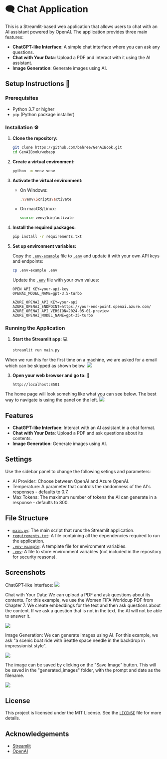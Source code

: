 # 🗨️ Chat Application

This is a Streamlit-based web application that allows users to chat with an AI assistant powered by OpenAI. The application provides three main features:
- **ChatGPT-like Interface**: A simple chat interface where you can ask any questions.
- **Chat with Your Data**: Upload a PDF and interact with it using the AI assistant.
- **Image Generation**: Generate images using AI.

## Setup Instructions 📖

### Prerequisites

- Python 3.7 or higher
- `pip` (Python package installer)

### Installation ⚙️

1. **Clone the repository:**

    ```sh
    git clone https://github.com/bahree/GenAIBook.git
    cd GenAIBook/webapp
    ```

2. **Create a virtual environment:**

    ```sh
    python -m venv venv
    ```

3. **Activate the virtual environment:**

    - On Windows:

        ```sh
        .\venv\Scripts\activate
        ```

    - On macOS/Linux:

        ```sh
        source venv/bin/activate
        ```

4. **Install the required packages:**

    ```sh
    pip install -r requirements.txt
    ```

5. **Set up environment variables:**

    Copy the [`.env-example`](command:_github.copilot.openRelativePath?%5B%7B%22scheme%22%3A%22file%22%2C%22authority%22%3A%22%22%2C%22path%22%3A%22%2FC%3A%2Fsrc%2FBook-GenAI%2FGenAIBook%2Fwebapp%2F.env-example%22%2C%22query%22%3A%22%22%2C%22fragment%22%3A%22%22%7D%5D "c:\src\Book-GenAI\GenAIBook\webapp\.env-example") file to [`.env`](command:_github.copilot.openRelativePath?%5B%7B%22scheme%22%3A%22file%22%2C%22authority%22%3A%22%22%2C%22path%22%3A%22%2FC%3A%2Fsrc%2FBook-GenAI%2FGenAIBook%2F.env%22%2C%22query%22%3A%22%22%2C%22fragment%22%3A%22%22%7D%5D "c:\src\Book-GenAI\GenAIBook\.env") and update it with your own API keys and endpoints:

    ```sh
    cp .env-example .env
    ```

    Update the [`.env`](command:_github.copilot.openRelativePath?%5B%7B%22scheme%22%3A%22file%22%2C%22authority%22%3A%22%22%2C%22path%22%3A%22%2FC%3A%2Fsrc%2FBook-GenAI%2FGenAIBook%2F.env%22%2C%22query%22%3A%22%22%2C%22fragment%22%3A%22%22%7D%5D "c:\src\Book-GenAI\GenAIBook\.env") file with your own values:

    ```env
    OPEN_API_KEY=your-api-key
    OPENAI_MODEL_NAME=gpt-3.5-turbo

    AZURE_OPENAI_API_KEY=your-api
    AZURE_OPENAI_ENDPOINT=https://your-end-point.openai.azure.com/
    AZURE_OPENAI_API_VERSION=2024-05-01-preview
    AZURE_OPENAI_MODEL_NAME=gpt-35-turbo
    ```

### Running the Application

1. **Start the Streamlit app:** 💻

    ```sh
    streamlit run main.py
    ```
When we run this for the first time on a machine, we are asked for a email which can be skipped as shown below.
![](images/webapp_streamlit_start.png)

3. **Open your web browser and go to:** 👏

    ```
    http://localhost:8501
    ```
The home page will look somehing like what you can see below. The best way to navigate is using the panel on the left.
![](images/webapp_streamlit_homepage.png)

## Features

- **ChatGPT-like Interface**: Interact with an AI assistant in a chat format.
- **Chat with Your Data**: Upload a PDF and ask questions about its contents.
- **Image Generation**: Generate images using AI.

## Settings
Use the sidebar panel to change the following setings and parameters:
- AI Provider: Choose between OpenAI and Azure OpenAI.
- Temperature: A parameter that controls the randomness of the AI's responses - defaults to 0.7.
- Max Tokens: The maximum number of tokens the AI can generate in a response - defaults to 800.

## File Structure

- [`main.py`](command:_github.copilot.openRelativePath?%5B%7B%22scheme%22%3A%22file%22%2C%22authority%22%3A%22%22%2C%22path%22%3A%22%2FC%3A%2Fsrc%2FBook-GenAI%2FGenAIBook%2Fwebapp%2Fmain.py%22%2C%22query%22%3A%22%22%2C%22fragment%22%3A%22%22%7D%5D "c:\src\Book-GenAI\GenAIBook\webapp\main.py"): The main script that runs the Streamlit application.
- [`requirements.txt`](command:_github.copilot.openRelativePath?%5B%7B%22scheme%22%3A%22file%22%2C%22authority%22%3A%22%22%2C%22path%22%3A%22%2FC%3A%2Fsrc%2FBook-GenAI%2FGenAIBook%2Frequirements.txt%22%2C%22query%22%3A%22%22%2C%22fragment%22%3A%22%22%7D%5D "c:\src\Book-GenAI\GenAIBook\requirements.txt"): A file containing all the dependencies required to run the application.
- [`.env-example`](command:_github.copilot.openRelativePath?%5B%7B%22scheme%22%3A%22file%22%2C%22authority%22%3A%22%22%2C%22path%22%3A%22%2FC%3A%2Fsrc%2FBook-GenAI%2FGenAIBook%2Fwebapp%2F.env-example%22%2C%22query%22%3A%22%22%2C%22fragment%22%3A%22%22%7D%5D "c:\src\Book-GenAI\GenAIBook\webapp\.env-example"): A template file for environment variables.
- [`.env`](command:_github.copilot.openRelativePath?%5B%7B%22scheme%22%3A%22file%22%2C%22authority%22%3A%22%22%2C%22path%22%3A%22%2FC%3A%2Fsrc%2FBook-GenAI%2FGenAIBook%2F.env%22%2C%22query%22%3A%22%22%2C%22fragment%22%3A%22%22%7D%5D "c:\src\Book-GenAI\GenAIBook\.env"): A file to store environment variables (not included in the repository for security reasons).

## Screenshots

ChatGPT-like Interface:
![](images/webapp_streamlit_chat.png)

Chat with Your Data:
We can upload a PDF and ask questions about its contents. For this example, we use the Women FIFA Worldcup PDF from Chapter 7. We create embeddings for the text and then ask questions about the content. If we ask a question that is not in the text, the AI will not be able to answer it.

![](images/webapp_streamlit_chat_with_your_data.png)

Image Generation:
We can generate images using AI. For this example, we ask "a scenic boat ride with Seattle space needle in the backdrop in impressionist style".

![](images/webapp_streamlit_image_generation.png)

The image can be saved by clicking on the "Save Image" button. This will be saved in the "generated_images" folder, with the prompt and date as the filename.

![](images/webapp_streamlit_image_generation_save.png)


## License

This project is licensed under the MIT License. See the [`LICENSE`](command:_github.copilot.openRelativePath?%5B%7B%22scheme%22%3A%22file%22%2C%22authority%22%3A%22%22%2C%22path%22%3A%22%2FC%3A%2Fsrc%2FBook-GenAI%2FGenAIBook%2FLICENSE%22%2C%22query%22%3A%22%22%2C%22fragment%22%3A%22%22%7D%5D "c:\src\Book-GenAI\GenAIBook\LICENSE") file for more details.

## Acknowledgements

- [Streamlit](https://streamlit.io/)
- [OpenAI](https://www.openai.com/)
